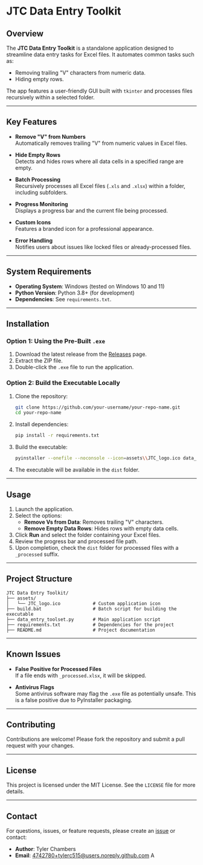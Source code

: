 # **JTC Data Entry Toolkit**

## **Overview**
The **JTC Data Entry Toolkit** is a standalone application designed to streamline data entry tasks for Excel files. It automates common tasks such as:
- Removing trailing "V" characters from numeric data.
- Hiding empty rows.

The app features a user-friendly GUI built with `tkinter` and processes files recursively within a selected folder.

---

## **Key Features**
- **Remove "V" from Numbers**  
  Automatically removes trailing "V" from numeric values in Excel files.

- **Hide Empty Rows**  
  Detects and hides rows where all data cells in a specified range are empty.

- **Batch Processing**  
  Recursively processes all Excel files (`.xls` and `.xlsx`) within a folder, including subfolders.

- **Progress Monitoring**  
  Displays a progress bar and the current file being processed.

- **Custom Icons**  
  Features a branded icon for a professional appearance.

- **Error Handling**  
  Notifies users about issues like locked files or already-processed files.

---

## **System Requirements**
- **Operating System**: Windows (tested on Windows 10 and 11)  
- **Python Version**: Python 3.8+ (for development)  
- **Dependencies**: See `requirements.txt`.

---

## **Installation**

### **Option 1: Using the Pre-Built `.exe`**
1. Download the latest release from the [Releases](https://github.com/your-username/your-repo-name/releases) page.
2. Extract the ZIP file.
3. Double-click the `.exe` file to run the application.

### **Option 2: Build the Executable Locally**
1. Clone the repository:
    ```bash
    git clone https://github.com/your-username/your-repo-name.git
    cd your-repo-name
    ```

2. Install dependencies:
    ```bash
    pip install -r requirements.txt
    ```

3. Build the executable:
    ```bash
    pyinstaller --onefile --noconsole --icon=assets\\JTC_logo.ico data_entry_toolset.py
    ```

4. The executable will be available in the `dist` folder.

---

## **Usage**
1. Launch the application.
2. Select the options:
    - **Remove Vs from Data**: Removes trailing "V" characters.
    - **Remove Empty Data Rows**: Hides rows with empty data cells.
3. Click **Run** and select the folder containing your Excel files.
4. Review the progress bar and processed file path.
5. Upon completion, check the `dist` folder for processed files with a `_processed` suffix.

---

## **Project Structure**

```plaintext
JTC Data Entry Toolkit/
├── assets/
│   └── JTC_logo.ico            # Custom application icon
├── build.bat                   # Batch script for building the executable
├── data_entry_toolset.py       # Main application script
├── requirements.txt            # Dependencies for the project
├── README.md                   # Project documentation
```
---

## **Known Issues**

- **False Positive for Processed Files**  
  If a file ends with `_processed.xlsx`, it will be skipped.

- **Antivirus Flags**  
  Some antivirus software may flag the `.exe` file as potentially unsafe. This is a false positive due to PyInstaller packaging.

---

## **Contributing**
Contributions are welcome! Please fork the repository and submit a pull request with your changes.

---

## **License**
This project is licensed under the MIT License. See the `LICENSE` file for more details.

---

## **Contact**
For questions, issues, or feature requests, please create an [issue](https://github.com/your-username/your-repo-name/issues) or contact:
- **Author**: Tyler Chambers  
- **Email**: [4742780+tylerc515@users.noreply.github.com](mailto:4742780+tylerc515@users.noreply.github.com)
A
